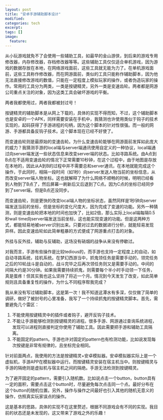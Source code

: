 ```yaml
---
layout: post
title: "安卓手游辅助脚本设计"
modified:
categories: tech
excerpt:
tags: []
image:
  feature:
---
```


从小玩游戏就免不了会使用一些辅助工具，如最早的金山游侠，到后来的游戏专用修改器，内存修改器，存档修改器等等。这些辅助工具仅仅适合单机游戏，因为游戏的数据存放在本地，在网络游戏面前，这些工具就无能为力了。在单机游戏面前，这些工具称作修改器，而在网游面前，类似的工具只能称作辅助脚本，因为他无法直接修改游戏的数值，只能在一定程度上模拟玩家的操作，或者伪造玩家的操作。常用的工具分为两类，一类是按键精灵，另外一类是变速齿轮。两者都是网游公司重点关注的对象，因为这类工具会破坏游戏的平衡。

两者我都使用过，两者我都被封过号！

按键精灵的辅助脚本是从网上下载的，具体的实现不得而知，不过，这个辅助脚本也是安卓的一个APK，同样需要安装在手机中，我猜测也许使用类似于钩子的技术实现的，起码获得了手游进程的句柄，因为这个脚本的针对性很强。而一般的网游、手游都具备反钩子技术。这个脚本现在已经不好使了。

而变速齿轮则是最原始的变速齿轮。为什么变速齿轮能够在网游面前发挥如此庞大的威力？我猜测手游的local端与server端通讯使用自定义的一种协议，local端通过向server端发送一些状态信息来改变server端的状态。比如寻路系统。由A点到B点在不适用变速齿轮的情况下正常需要10秒钟，在这个过程中，由于地图是存放在本地的，因此从A到B的过程中并不需要总和server通讯，在本地就能完成这个操作，于此同时，相隔一段时间（如1秒）向server发送人物当前的坐标信息，从而改变server端人物坐标。这也就解释了为什么网络不顺畅的时候，明明已经看到人物到了B点了，然后屏幕一刷新后又后退到了C点。因为C点的坐标已经同步到了server端，但是B点还没同步。

而变速齿轮，则是更快的改变local端人物的坐标状态，虽然同样是1秒钟向server端发送当前的坐标，但是坐标的变化尺度大，因为完成了变速的功能。另外一种猜测，则是变速齿轮把本地的时间也加快了，比如2倍，那么实际上local端每隔0.5秒wall time向server端发送当前坐标，这也能实现变速的功能。但是这两种方式，都能轻易地被server识别出来。只要对过去的数据进行分析，就能轻易发现异样。因此变速齿轮如此简单粗暴的方式便成了网游重点打击的对象。

外挂与反外挂，辅助与反辅助，这场没有硝烟的战争从来没有停歇过。

对我而言，手游有些操作是比较tedious的，而手游也支持一定程度上的自动，如自动寻路系统，挂机系统。在梦幻西游当中，抓鬼领任务是需要手动的，领完任务之后的10轮战斗是自动的，战斗完毕之后再次领任务则又是需要手动的。中间的间隔大约是30分钟。如果我需要持续抓鬼，则需要每个半小时手动领一下任务，真是蛋疼！但其实我也这么坚持了将近一个月。情况到今天发生了改变，如此简单规则且具备重复性的操作，为什么不同程序帮我完成？

我从来没有写过辅助脚本，这是第一次！我不知道这潭水有多深，仅仅做了简单的调研，做好了被封号的心里准备，我写了一个持续抓鬼的按键精灵脚本。首先，需要避免几个雷区：

1. 不能使用按键精灵中的插件或者钩子，避开反钩子技术。
2. 不能让手游能够检测到按键精灵的进程。很多手游、网游通过查询系统进程，发现可以进程则直接判定你使用了辅助工具。因此需要把手游和辅助工具隔离。
3. 不能固定的pattern。手游也许对固定的pattern也有检测功能，比如说发现每次按键是非常有规律的，且坐标完全相同。

针对前面两点，我使用的方法是按键精灵+安卓模拟器。安卓模拟器实际上是一个虚拟机，手游APP在模拟器中运行。而按键精灵安装在宿主机当中。则按键精灵与手游的隔绝则是虚拟机与宿主机之间的隔绝。手游无法检测到按键精灵。

为了避开固定的pattern，需要引入随机数。比如说点击一个button，button具有一定的面积，需要点击这个button时，尽量避免每次点击同一个点。最好分布在这个button的随机位置。另外，操作与操作之间最好也引入其他的随机无意义的操作，仿照真实玩家误点的操作。

这是基本的思路，具体的实现不在这里赘述，根据不同游戏会有不同的实现。我目前的状态还是未发现的，这又带来了游戏之外的乐趣！